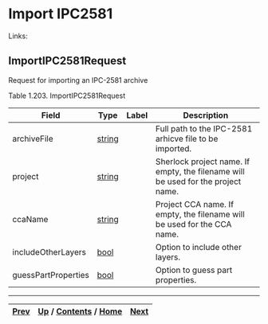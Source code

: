 # Import IPC2581

Links:

## ImportIPC2581Request

Request for importing an IPC-2581 archive

Table 1.203. ImportIPC2581Request

Field| Type| Label| Description  
---|---|---|---  
archiveFile| [string](ch01s11.md "gRPC Scalar Value Types")|  | Full path to the IPC-2581 arhicve file to be imported.  
project| [string](ch01s11.md "gRPC Scalar Value Types")|  | Sherlock project name. If empty, the filename will be used for the project name.  
ccaName| [string](ch01s11.md "gRPC Scalar Value Types")|  | Project CCA name. If empty, the filename will be used for the CCA name.  
includeOtherLayers| [bool](ch01s11.md "gRPC Scalar Value Types")|  | Option to include other layers.  
guessPartProperties| [bool](ch01s11.md "gRPC Scalar Value Types")|  | Option to guess part properties.  
  
  

* * *

[Prev](ch01s09s07s03.md) | [Up](ch01s09.md) / [Contents](index.md) / [Home](../../index.htm)|  [Next](ch01s09s08s02.md)  
---|---|---

